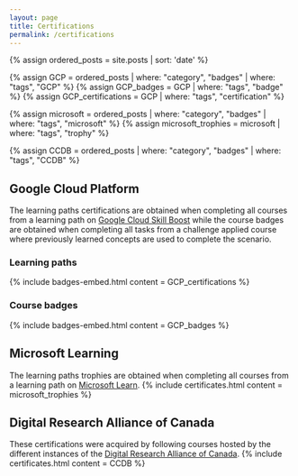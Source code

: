 ```yaml
---
layout: page
title: Certifications
permalink: /certifications
---
```

<!-- Posts preprocessing -->
{% assign ordered_posts = site.posts | sort: 'date' %}
<!-- Google Cloud Platform -->
{% assign GCP = ordered_posts | where: "category", "badges" | where: "tags", "GCP" %}
{% assign GCP_badges = GCP | where: "tags", "badge" %}
{% assign GCP_certifications = GCP | where: "tags", "certification" %}
<!-- Microsoft learn -->
{% assign microsoft = ordered_posts | where: "category", "badges" | where: "tags", "microsoft" %}
{% assign microsoft_trophies = microsoft | where: "tags", "trophy" %}
<!-- Digital Research Alliance of Canada -->
{% assign CCDB = ordered_posts | where: "category", "badges" | where: "tags", "CCDB" %}

## Google Cloud Platform
The learning paths certifications are obtained when completing all courses from a learning path on [Google Cloud Skill Boost](https://www.cloudskillsboost.google/paths) while the course badges are obtained when completing all tasks from a challenge applied course where previously learned concepts are used to complete the scenario.
### Learning paths
{% include badges-embed.html content = GCP_certifications %}
### Course badges
{% include badges-embed.html content = GCP_badges %}

## Microsoft Learning
The learning paths trophies are obtained when completing all courses from a learning path on [Microsoft Learn](https://learn.microsoft.com/en-us/).
{% include certificates.html content = microsoft_trophies %}

## Digital Research Alliance of Canada
These certifications were acquired by following courses hosted by the different instances of the [Digital Research Alliance of Canada](https://www.alliancecan.ca/en).
{% include certificates.html content = CCDB %}

<script type="text/javascript" async src="//cdn.credly.com/assets/utilities/embed.js"></script>